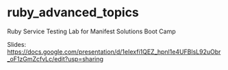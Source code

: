 # ruby_advanced_topics
Ruby Service Testing Lab for Manifest Solutions Boot Camp

Slides: 
https://docs.google.com/presentation/d/1eIexfi1QEZ_hpnl1e4UFBlsL92uObr_oF1zGmZcfvLc/edit?usp=sharing
